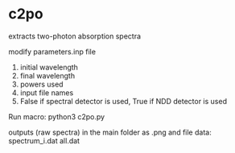# c2po
extracts two-photon absorption spectra

modify parameters.inp file

1) initial wavelength
2) final wavelength
3) powers used
4) input file names
5) False if spectral detector is used, True if NDD detector is used

Run macro:
python3 c2po.py

outputs (raw spectra) in the main folder as .png and file data:
spectrum_i.dat
all.dat

